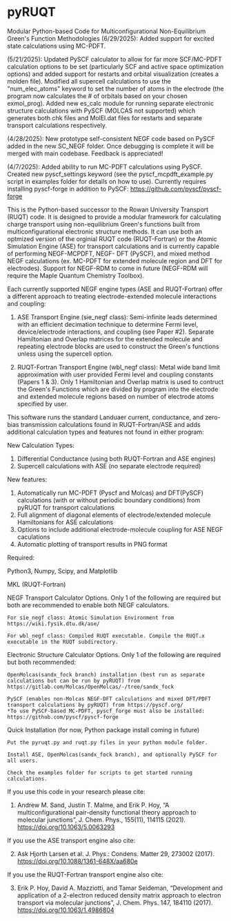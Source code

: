# pyRUQT
Modular Python-based Code for Multiconfigurational Non-Equilibrium Green's Function Methodologies
(6/29/2025): Added support for excited state calculations using MC-PDFT.

(5/21/2025): Updated PySCF calculator to allow for far more SCF/MC-PDFT calculation options to be set (particularly SCF and active space optimization options) and added support for restarts and orbital visualization (creates a molden file). Modified all supercell calculations to use the "num_elec_atoms" keyword to set the number of atoms in the electrode (the program now calculates the # of orbitals based on your chosen exmol_prog). Added new es_calc module for running separate electronic structure calculations with PySCF (MOLCAS not supported) which generates both chk files and MolEl.dat files for restarts and separate transport calculations respectively.

(4/28/2025): New prototype self-consistent NEGF code based on PySCF added in the new SC_NEGF folder. Once debugging is complete it will be merged with main codebase. Feedback is appreciated!

(4/7/2025): Added ability to run MC-PDFT calculations using PySCF. Created new pyscf_settings keyword (see the pyscf_mcpdft_example.py script in examples folder for details on how to use). Currently requires installing pyscf-forge in addition to PySCF: https://github.com/pyscf/pyscf-forge

This is the Python-based successor to the Rowan University Transport (RUQT) code. It is designed to provide a modular framework for calculating charge 
transport using non-equilibrium Green's functions built from multiconfigurational electronic structure methods. It can use both an optmized version of the 
orginial RUQT code (RUQT-Fortran) or the Atomic Simulation Engine (ASE) for transport calculations and is currently capable of performing NEGF-MCPDFT, NEGF-
DFT (PySCF), and mixed method NEGF calculations (ex. MC-PDFT for extended molecule region and DFT for electrodes). Support for NEGF-RDM to come in future 
(NEGF-RDM will require the Maple Quantum Chemistry Toolbox).

Each currently supported NEGF engine types (ASE and RUQT-Fortran) offer a different approach to treating electrode-extended molecule interactions and coupling:

1. ASE Transport Engine (sie_negf class): Semi-infinite leads determined with an efficient decimation technique to determine Fermi level, device/electrode 
interactions, and coupling (see Paper #2). Separate Hamiltonian and Overlap matrices for the extended molecule and repeating electrode blocks are used to 
construct the Green's functions unless using the supercell option.

2. RUQT-Fortran Transport Engine (wbl_negf class): Metal wide band limit approximation with user provided Fermi level and coupling constants (Papers 1 & 3). Only 1 
Hamiltonian and Overlap matrix is used to contruct the Green's Functions which are divided by program into the electrode and extended molecule regions 
based on number of electrode atoms specified by user.

This software runs the standard Landuaer current, conductance, and zero-bias transmission calculations found in RUQT-Fortran/ASE and adds additional calculation types and features not found in either program:

New Calculation Types:
  1. Differential Conductance (using both RUQT-Fortran and ASE engines)
  2. Supercell calculations with ASE (no separate electrode required)
    
New features:
  1.  Automatically run MC-PDFT (Pyscf and Molcas) and DFT(PySCF) calculations (with or without periodic boundary conditions) from pyRUQT for transport calculations
  2.  Full alignment of diagonal elements of electrode/extended molecule Hamiltonians for ASE calculations
  3.  Options to include additional electrode-molecule coupling for ASE NEGF caculations
  4.  Automatic plotting of transport results in PNG format

Required:

Python3, Numpy, Scipy, and Matplotlib

MKL (RUQT-Fortran)


NEGF Transport Calculator Options. Only 1 of the following are required but both are recommended to enable both NEGF calculators.

    For sie_negf class: Atomic Simulation Environment from https://wiki.fysik.dtu.dk/ase/

    For wbl_negf class: Compiled RUQT executable. Compile the RUQT.x executable in the RUQT subdirectory.

Electronic Structure Calculator Options. Only 1 of the following are required but both recommended:

    OpenMolcas(sandx_fock branch) installation (best run as separate calculations but can be run by pyRUQT) from https://gitlab.com/Molcas/OpenMolcas/-/tree/sandx_fock

    PySCF (enables non-Molcas NEGF-DFT calculations and mixed DFT/PDFT transport calculations by pyRUQT) from https://pyscf.org/
	*To use PySCF-based MC-PDFT, pyscf_forge must also be installed: https://github.com/pyscf/pyscf-forge
       
Quick Installation (for now, Python package install coming in future)

    Put the pyruqt.py and ruqt.py files in your python module folder.

    Install ASE, OpenMolcas(sandx_fock branch), and optionally PySCF for all users.

    Check the examples folder for scripts to get started running calculations.

If you use this code in your research please cite:

1. Andrew M. Sand, Justin T. Malme, and Erik P. Hoy, “A multiconfigurational pair-density functional theory approach to molecular junctions”, J. Chem. Phys., 155(11), 114115 (2021). https://doi.org/10.1063/5.0063293 

If you use the ASE transport engine also cite:

2. Ask Hjorth Larsen et al. J. Phys.: Condens. Matter 29, 273002 (2017). https://doi.org/10.1088/1361-648X/aa680e

If you use the RUQT-Fortran transport engine also cite:

3. Erik P. Hoy, David A. Mazziotti, and Tamar Seideman, “Development and application of a 2-electron reduced density matrix approach to electron transport 
via molecular junctions”, J. Chem. Phys. 147, 184110 (2017). https://doi.org/10.1063/1.4986804
